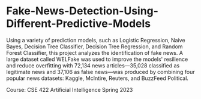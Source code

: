 # Fake-News-Detection-Using-Different-Predictive-Models

Using a variety of prediction models, such as Logistic Regression, Naive Bayes, Decision Tree Classifier, Decision Tree Regression, and Random Forest Classifier, this project analyzes the identification of fake news. A large dataset called WELFake was used to improve the models' resilience and reduce overfitting with 72,134 news articles—35,028 classified as legitimate news and 37,106 as false news—was produced by combining four popular news datasets: Kaggle, McIntire, Reuters, and BuzzFeed Political. 

Course:  CSE 422 Artificial Intelligence 
Spring 2023

